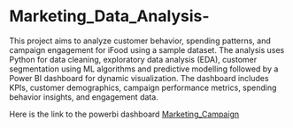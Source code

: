 # Marketing_Data_Analysis-
This project aims to analyze customer behavior, spending patterns, and campaign engagement for iFood using a sample dataset. The analysis uses Python for data cleaning, exploratory data analysis (EDA), customer segmentation using ML algorithms and predictive modelling followed by a Power BI dashboard for dynamic visualization. The dashboard includes KPIs, customer demographics, campaign performance metrics, spending behavior insights, and engagement data.

Here is the link to the powerbi dashboard
[Marketing_Campaign](https://app.powerbi.com/groups/me/reports/d15c654a-74ac-4f76-95ce-aaa2e67a6054/8278a4022478a0440824?experience=power-bi)
